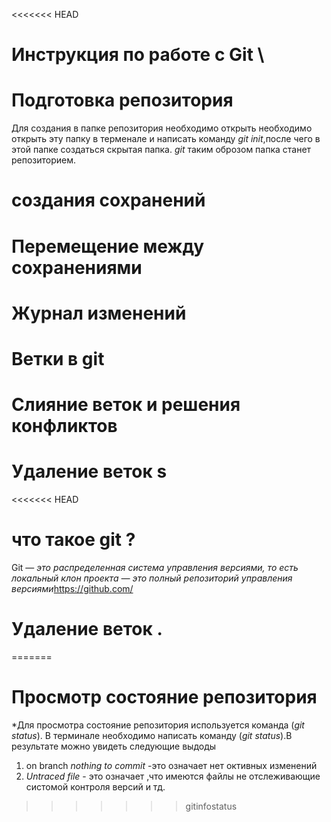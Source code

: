 <<<<<<< HEAD
# Инструкция по работе с Git \
# Подготовка репозитория  
Для создания в папке репозитория необходимо открыть необходимо открыть эту папку в терменале и написать команду *git init*,после чего в этой папке создаться скрытая папка. *git* таким оброзом папка станет репозиторием.
# создания сохранений 
# Перемещение между сохранениями 
# Журнал изменений 
# Ветки в git 
# Слияние веток и решения конфликтов 
# Удаление веток s
<<<<<<< HEAD
# что такое git ?
 Git — *это распределенная система управления версиями, то есть локальный клон проекта — это полный репозиторий управления версиями*https://github.com/ 
# Удаление веток .

=======
# Просмотр состояние репозитория 
*Для просмотра состояние репозитория используется команда (*git status*). В терминале необходимо написать команду (*git status*).В результате можно увидеть следующие выдоды 
1. on branch *nothing to commit* -это означает нет октивных изменений 
2. *Untraced file* - это означает ,что имеются файлы не отслеживающие систомой контроля версий и тд.
>>>>>>> gitinfostatus
